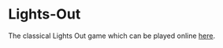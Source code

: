 # Lights-Out

The classical Lights Out game which can be played online [here](https://ojaswy.github.io/Lights-Out/).


